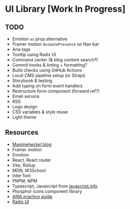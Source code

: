 # UI Library [Work In Progress]

## TODO
- Emotion `as` prop alternative
- Framer motion `AnimatePresence` on Nav bar
- Aria tags
- Tooltip using Radix UI
- Command center (& blog content search?)
- Commit hooks & linting + formatting?
- Build checks using GitHub Actions
- Local CMS pipeline setup (or Strapi)
- Storybook & testing
- Add typing on form event handlers
- Restructure form component (forward ref?)
- Email service
- RSS
- Logo design
- CSS variables & style reuse
- Light theme

## Resources
- [Maximeheckel blog](https://blog.maximeheckel.com/)
- Framer motion
- Emotion
- React, React router
- Vite, Rollup
- MDN, W3School
- Inter font
- PNPM, NPM
- Typescript, Javascript from [javascript.info]()
- Phosphor icons component library
- [ARIA practice guide](https://www.w3.org/WAI/ARIA/apg/#aria_ex)
- [Radix UI](https://www.radix-ui.com/docs/primitives/overview/introduction)